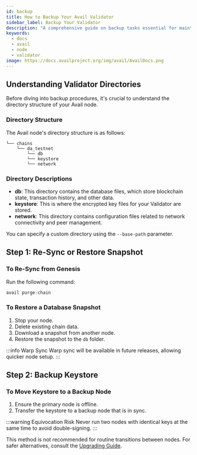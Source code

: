```yaml
---
id: backup
title: How to Backup Your Avail Validator
sidebar_label: Backup Your Validator
description: "A comprehensive guide on backup tasks essential for maintaining an Avail Validator."
keywords:
  - docs
  - avail
  - node
  - validator
image: https://docs.availproject.org/img/avail/AvailDocs.png
---
```


## Understanding Validator Directories

Before diving into backup procedures, it's crucial to understand the directory structure of your Avail node.

### Directory Structure

The Avail node's directory structure is as follows:

```
└── chains
    └── da_testnet
        └── db
        └── keystore
        └── network
```

### Directory Descriptions

- **db**: This directory contains the database files, which store blockchain state, transaction history, and other data.
- **keystore**: This is where the encrypted key files for your Validator are stored.
- **network**: This directory contains configuration files related to network connectivity and peer management.

You can specify a custom directory using the `--base-path` parameter.

## Step 1: Re-Sync or Restore Snapshot

### To Re-Sync from Genesis

Run the following command:

```bash
avail purge-chain
```

### To Restore a Database Snapshot

1. Stop your node.
2. Delete existing chain data.
3. Download a snapshot from another node.
4. Restore the snapshot to the `db` folder.

:::info Warp Sync
Warp sync will be available in future releases, allowing quicker node setup.
:::

## Step 2: Backup Keystore

### To Move Keystore to a Backup Node

1. Ensure the primary node is offline.
2. Transfer the keystore to a backup node that is in sync.

:::warning Equivocation Risk
Never run two nodes with identical keys at the same time to avoid double-signing.
:::

This method is not recommended for routine transitions between nodes. For safer alternatives, consult the [Upgrading Guide](/docs/operate/validator/0060-validator-upgrade.md).
